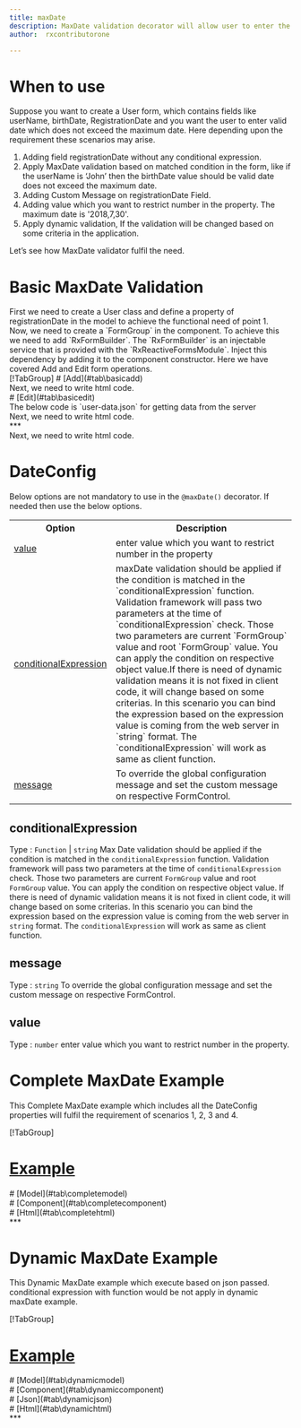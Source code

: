 ```yaml
---
title: maxDate  
description: MaxDate validation decorator will allow user to enter the date less than the maxDate value parameter.
author:  rxcontributorone

---
```

# When to use
Suppose you want to create a User form, which contains fields like userName, birthDate, RegistrationDate and you want the user to enter valid date which does not exceed the maximum date. Here depending upon the requirement these scenarios may arise.

<ol>
<li>Adding field registrationDate without any conditional expression.</li>
<li>Apply MaxDate validation based on matched condition in the form, like if the userName is ‘John’ then the birthDate value should be valid date does not exceed the maximum date.</li>
<li>Adding Custom Message on registrationDate Field.</li>
<li>Adding value which you want to restrict number in the property. The maximum date is '2018,7,30'. </li>
<li>Apply dynamic validation, If the validation will be changed based on some criteria in the application.</li>
</ol>
Let’s see how MaxDate validator fulfil the need.

# Basic MaxDate Validation

<data-scope scope="['decorator']">
First we need to create a User class and define a property of registrationDate in the model to achieve the functional need of point 1.
<div component="app-code" key="alpha-add-model"></div> 
</data-scope>
Now, we need to create a `FormGroup` in the component. To achieve this we need to add `RxFormBuilder`. The `RxFormBuilder` is an injectable service that is provided with the `RxReactiveFormsModule`. Inject this dependency by adding it to the component constructor.
Here we have covered Add and Edit form operations. 

<data-scope scope="['decorator']">
<div component="app-tabs" key="basic-operations"></div>
[!TabGroup]
# [Add](#tab\basicadd)
<div component="app-code" key="alpha-add-component"></div> 
Next, we need to write html code.
<div component="app-code" key="alpha-add-html"></div> 
<div component="app-alpha-add" title="alpha Decorator for add Example"></div>
# [Edit](#tab\basicedit)
<div component="app-code" key="alpha-edit-component"></div> 
The below code is `user-data.json` for getting data from the server
<div component="app-code" key="data-json"></div> 
Next, we need to write html code.
<div component="app-code" key="alpha-edit-html"></div> 
<div component="app-alpha-add" title="alpha Decorator for edit Example"></div>
***
</data-scope>

<data-scope scope="['validator','templateDriven']">
<div component="app-code" key="alpha-add-component"></div> 
Next, we need to write html code.
<div component="app-code" key="alpha-add-html"></div> 
<div component="app-alpha-add" title="alpha Decorator for add Example"></div>
</data-scope>

# DateConfig
Below options are not mandatory to use in the `@maxDate()` decorator. If needed then use the below options.

<table class="table table-bordered table-striped">
<tr><th>Option</th><th>Description</th></tr>
<tr><td><a href="#value" (click)='scrollTo("#value")' title="value">value</a></td><td>enter value which you want to restrict number in the property</td></tr>
<tr><td><a href="#conditionalExpression" (click)='scrollTo("#conditionalExpression")' title="conditionalExpression">conditionalExpression</a></td><td>maxDate validation should be applied if the condition is matched in the `conditionalExpression` function. Validation framework will pass two parameters at the time of `conditionalExpression` check. Those two parameters are current `FormGroup` value and root `FormGroup` value. You can apply the condition on respective object value.If there is need of dynamic validation means it is not fixed in client code, it will change based on some criterias. In this scenario you can bind the expression based on the expression value is coming from the web server in `string` format. The `conditionalExpression` will work as same as client function.</td></tr>
<tr><td><a href="#message" (click)='scrollTo("#message")' title="message">message</a></td><td>To override the global configuration message and set the custom message on respective FormControl.</td></tr>
</table>

## conditionalExpression 
Type :  `Function`  |  `string`
Max Date validation should be applied if the condition is matched in the `conditionalExpression` function. Validation framework will pass two parameters at the time of `conditionalExpression` check. Those two parameters are current `FormGroup` value and root `FormGroup` value. You can apply the condition on respective object value.
If there is need of dynamic validation means it is not fixed in client code, it will change based on some criterias. In this scenario you can bind the expression based on the expression value is coming from the web server in `string` format. The `conditionalExpression` will work as same as client function.

<div component="app-note" key="maxDate-conditionalExpressionExampleFunction-model"></div>
<div component="app-code" key="maxDate-conditionalExpressionExampleFunction-model"></div> 
<div component="app-note" key="maxDate-conditionalExpressionExampleString-model"></div> 
<div component="app-code" key="maxDate-conditionalExpressionExampleString-model"></div> 

<div component="app-example-runner" ref-component="app-maxDate-conditionalExpression" title="maxDate decorators with conditionalExpression" key="conditionalExpression"></div>

## message 
Type :  `string` 
To override the global configuration message and set the custom message on respective FormControl.

<div component="app-code" key="maxDate-messageExample-model"></div> 
<div component="app-example-runner" ref-component="app-maxDate-message" title="maxDate decorators with message" key="message"></div>

## value 
Type :  `number` 
enter value which you want to restrict number in the property. 

<div component="app-code" key="maxDate-valueExample-model"></div> 
<div component="app-example-runner" ref-component="app-maxDate-value" title="maxDate decorators with value" key="value"></div>

# Complete MaxDate Example

This Complete MaxDate example which includes all the DateConfig properties will fulfil the requirement of scenarios 1, 2, 3 and 4.

<div component="app-tabs" key="complete"></div>

[!TabGroup]
# [Example](#tab\completeexample)
<div component="app-maxDate-complete"></div>
<data-scope scope="['decorator']">
# [Model](#tab\completemodel)
<div component="app-code" key="maxDate-complete-model"></div> 
</data-scope>
# [Component](#tab\completecomponent)
<div component="app-code" key="maxDate-complete-component"></div> 
# [Html](#tab\completehtml)
<div component="app-code" key="maxDate-complete-html"></div> 
***

# Dynamic MaxDate Example

This Dynamic MaxDate example which execute based on json passed. conditional expression with function would be not apply in dynamic maxDate example. 

<div component="app-tabs" key="dynamic"></div>

[!TabGroup]
# [Example](#tab\dynamicexample)
<div component="app-maxDate-dynamic"></div>
<data-scope scope="['decorator']">
# [Model](#tab\dynamicmodel)
<div component="app-code" key="maxDate-dynamic-model"></div>
</data-scope>
# [Component](#tab\dynamiccomponent)
<div component="app-code" key="maxDate-dynamic-component"></div>
# [Json](#tab\dynamicjson)
<div component="app-code" key="maxDate-dynamic-json"></div>
# [Html](#tab\dynamichtml)
<div component="app-code" key="maxDate-dynamic-html"></div> 
***
